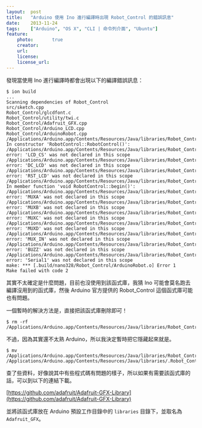 ```yaml
---
layout:  post
title:   "Arduino 使用 Ino 進行編譯時出現 Robot_Control 的錯誤訊息"
date:    2013-11-24
tags:    ["Arduino", "OS X", "CLI | 命令列介面", "Ubuntu"]
feature:
    photo:       true
    creator:     
    url:         
    license:     
    license_url: 
---
```


發現當使用 Ino 進行編譯時都會出現以下的編譯錯誤訊息：

```
$ ion build
...
Scanning dependencies of Robot_Control
src/sketch.cpp
Robot_Control/glcdfont.c
Robot_Control/utility/twi.c
Robot_Control/Adafruit_GFX.cpp
Robot_Control/Arduino_LCD.cpp
Robot_Control/ArduinoRobot.cpp
/Applications/Arduino.app/Contents/Resources/Java/libraries/Robot_Control/ArduinoRobot.cpp: In constructor 'RobotControl::RobotControl()':
/Applications/Arduino.app/Contents/Resources/Java/libraries/Robot_Control/ArduinoRobot.cpp:8: error: 'LCD_CS' was not declared in this scope
/Applications/Arduino.app/Contents/Resources/Java/libraries/Robot_Control/ArduinoRobot.cpp:8: error: 'DC_LCD' was not declared in this scope
/Applications/Arduino.app/Contents/Resources/Java/libraries/Robot_Control/ArduinoRobot.cpp:8: error: 'RST_LCD' was not declared in this scope
/Applications/Arduino.app/Contents/Resources/Java/libraries/Robot_Control/ArduinoRobot.cpp: In member function 'void RobotControl::begin()':
/Applications/Arduino.app/Contents/Resources/Java/libraries/Robot_Control/ArduinoRobot.cpp:18: error: 'MUXA' was not declared in this scope
/Applications/Arduino.app/Contents/Resources/Java/libraries/Robot_Control/ArduinoRobot.cpp:18: error: 'MUXB' was not declared in this scope
/Applications/Arduino.app/Contents/Resources/Java/libraries/Robot_Control/ArduinoRobot.cpp:18: error: 'MUXC' was not declared in this scope
/Applications/Arduino.app/Contents/Resources/Java/libraries/Robot_Control/ArduinoRobot.cpp:18: error: 'MUXD' was not declared in this scope
/Applications/Arduino.app/Contents/Resources/Java/libraries/Robot_Control/ArduinoRobot.cpp:19: error: 'MUX_IN' was not declared in this scope
/Applications/Arduino.app/Contents/Resources/Java/libraries/Robot_Control/ArduinoRobot.cpp:22: error: 'BUZZ' was not declared in this scope
/Applications/Arduino.app/Contents/Resources/Java/libraries/Robot_Control/ArduinoRobot.cpp:25: error: 'Serial1' was not declared in this scope
make: *** [.build/nano328/Robot_Control/ArduinoRobot.o] Error 1
Make failed with code 2
```

其實不太確定是什麼問題，目前也沒使用到該函式庫，我猜 Ino 可能會莫名跑去編譯沒用到的函式庫，然後 Arduino 官方提供的 Robot_Control 這個函式庫可能也有問題。

一個暫時的解決方法是，直接把該函式庫刪除即可！

```
$ rm -rf /Applications/Arduino.app/Contents/Resources/Java/libraries/Robot_Control
```

不過，因為其實還不太熟 Arduino，所以我決定暫時把它隱藏起來就是。

```
$ mv /Applications/Arduino.app/Contents/Resources/Java/libraries/Robot_Control /Applications/Arduino.app/Contents/Resources/Java/libraries/.Robot_Control
```

查了些資料，好像說其中有些程式碼有問題的樣子，所以如果有需要該函式庫的話，可以到以下的連結下載。

[https://github.com/adafruit/Adafruit-GFX-Library](https://github.com/adafruit/Adafruit-GFX-Library)

並將該函式庫放在 Arduino 預設工作目錄中的 `libraries` 目錄下，並取名為 `Adafruit_GFX`。
